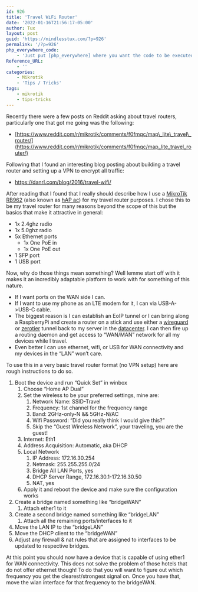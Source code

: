 ```yaml
---
id: 926
title: 'Travel WiFi Router'
date: '2022-01-16T21:56:17-05:00'
author: Tux
layout: post
guid: 'https://mindlesstux.com/?p=926'
permalink: '/?p=926'
php_everywhere_code:
    - 'Just put [php_everywhere] where you want the code to be executed.'
Reference_URL:
    - ''
categories:
    - Mikrotik
    - 'Tips / Tricks'
tags:
    - mikrotik
    - tips-tricks
---
```


Recently there were a few posts on Reddit asking about travel routers, particularly one that got me going was the following:

- [https://www.reddit.com/r/mikrotik/comments/f0fmqc/map\_lite\_travel\_router/](https://www.reddit.com/r/mikrotik/comments/f0fmqc/map_lite_travel_router/)

Following that I found an interesting blog posting about building a travel router and setting up a VPN to encrypt all traffic:

- <https://danrl.com/blog/2016/travel-wifi/>

After reading that I found that I really should describe how I use a [MikroTik RB962](https://www.amazon.com/MikroTik-RouterBoard-Triple-802-11ac-RB962UiGS-5HacT2HnT-US/dp/B01BMMK4HI/) (also known as [hAP ac](https://mikrotik.com/product/RB962UiGS-5HacT2HnT)) for my travel router purposes. I chose this to be my travel router for many reasons beyond the scope of this but the basics that make it attractive in general:

- 1x 2.4ghz radio
- 1x 5.0ghz radio
- 5x Ethernet ports 
    - 1x One PoE in
    - 1x One PoE out
- 1 SFP port
- 1 USB port

Now, why do those things mean something? Well lemme start off with it makes it an incredibly adaptable platform to work with for something of this nature.

- If I want ports on the WAN side I can.
- If I want to use my phone as an LTE modem for it, I can via USB-A-&gt;USB-C cable.
- The biggest reason is I can establish an EoIP tunnel or I can bring along a RaspberryPi and create a router on a stick and use either a [wireguard](https://www.wireguard.com/) or [zerotier](https://www.zerotier.com/) tunnel back to my server in the [datacenter](https://dacentec.com/). I can then fire up a routing daemon and get access to “WAN/MAN” network for all my devices while I travel.
- Even better I can use ethernet, wifi, or USB for WAN connectivity and my devices in the “LAN” won’t care.

To use this in a very basic travel router format (no VPN setup) here are rough instructions to do so.

1. Boot the device and run “Quick Set” in winbox 
    1. Choose “Home AP Dual”
    2. Set the wireless to be your preferred settings, mine are: 
        1. Network Name: SSID-Travel
        2. Frequency: 1st channel for the frequency range
        3. Band: 2GHz-only-N &amp;&amp; 5GHz-N/AC
        4. Wifi Password: “Did you really think I would give this?”
        5. Skip the “Guest Wireless Network”, your traveling, you are the guest!
    3. Internet: Eth1
    4. Address Acquisition: Automatic, aka DHCP
    5. Local Network 
        1. IP Address: 172.16.30.254
        2. Netmask: 255.255.255.0/24
        3. Bridge All LAN Ports, yes
        4. DHCP Server Range, 172.16.30.1-172.16.30.50
        5. NAT, yes
    6. Apply it and reboot the device and make sure the configuration works
2. Create a bridge named something like “bridgeWAN” 
    1. Attach ether1 to it
3. Create a second bridge named something like “bridgeLAN” 
    1. Attach all the remaining ports/interfaces to it
4. Move the LAN IP to the “bridgeLAN”
5. Move the DHCP client to the “bridgeWAN”
6. Adjust any firewall &amp; nat rules that are assigned to interfaces to be updated to respective bridges.

At this point you should now have a device that is capable of using ether1 for WAN connectivity. This does not solve the problem of those hotels that do not offer ethernet though! To do that you will want to figure out which frequency you get the clearest/strongest signal on. Once you have that, move the wlan interface for that frequency to the bridgeWAN.